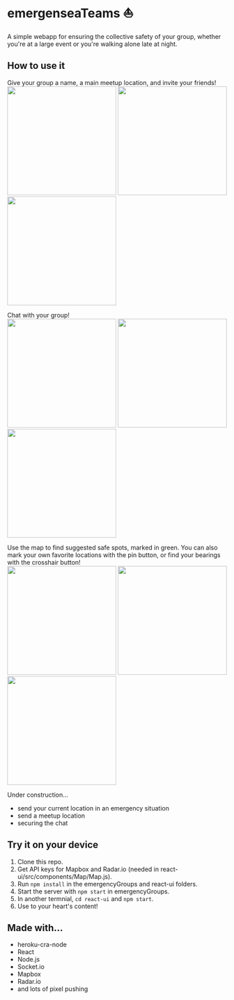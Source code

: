 # emergenseaTeams ⛵️

A simple webapp for ensuring the collective safety of your group, whether you're at a large event or you're walking alone late at night.


## How to use it
Give your group a name, a main meetup location, and invite your friends!
<br>
<img src="https://github.com/shlyyzy/emergencyGroups/blob/master/screenshots/welcome.png" width="250">
<img src="https://github.com/shlyyzy/emergencyGroups/blob/master/screenshots/share.png" width="250">
<img src="https://github.com/shlyyzy/emergencyGroups/blob/master/screenshots/give-name.png" width="250">


Chat with your group!
<br>
<img src="https://github.com/shlyyzy/emergencyGroups/blob/master/screenshots/alone.png" width="250">
<img src="https://github.com/shlyyzy/emergencyGroups/blob/master/screenshots/one-user.png" width="250">
<img src="https://github.com/shlyyzy/emergencyGroups/blob/master/screenshots/other-user.png" width="250">


Use the map to find suggested safe spots, marked in green. You can also mark your own favorite locations with the pin button, or find your bearings with the crosshair button!
<br>
<img src="https://github.com/shlyyzy/emergencyGroups/blob/master/screenshots/search.png" width="250">
<img src="https://github.com/shlyyzy/emergencyGroups/blob/master/screenshots/add-pin.png" width="250">
<img src="https://github.com/shlyyzy/emergencyGroups/blob/master/screenshots/current-loc.png" width="250">


Under construction...
- send your current location in an emergency situation
- send a meetup location
- securing the chat


## Try it on your device
  1. Clone this repo.
  2. Get API keys for Mapbox and Radar.io (needed in react-ui/src/components/Map/Map.js).
  3. Run `npm install` in the emergencyGroups and react-ui folders.
  4. Start the server with `npm start` in emergencyGroups.
  5. In another termnial, `cd react-ui` and `npm start`.
  6. Use to your heart's content!
  

## Made with...
- heroku-cra-node
- React
- Node.js
- Socket.io
- Mapbox
- Radar.io
- and lots of pixel pushing

